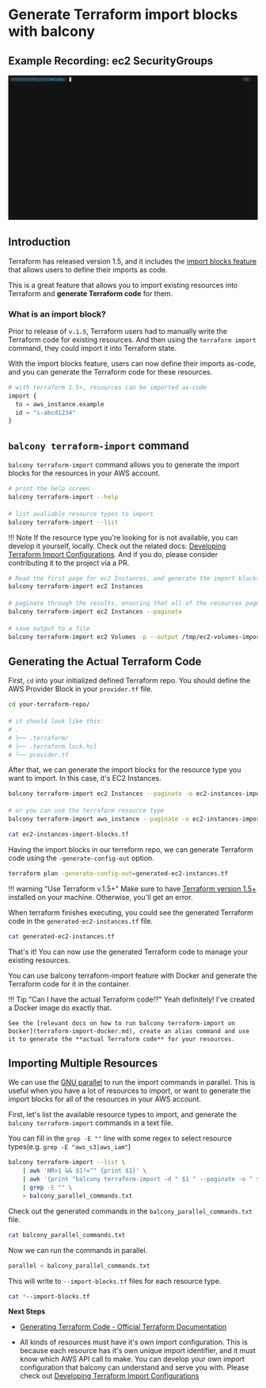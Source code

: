 # Generate Terraform import blocks with balcony

## Example Recording: ec2 SecurityGroups

![](https://raw.githubusercontent.com/oguzhan-yilmaz/balcony-assets/main/gifs/terraform-import-blocks-example.gif)

## Introduction

Terraform has released version 1.5, and it includes the [import blocks feature](https://developer.hashicorp.com/terraform/language/import) that allows users to define their imports as code. 


This is a great feature that allows you to import existing resources into Terraform and **generate Terraform code** for them.


### What is an import block?

Prior to release of  `v.1.5`, Terraform users had to manually write the Terraform code for existing resources. And then using the `terraform import` command, they could import it into Terraform state.


With the import blocks feature, users can now define their imports as-code, and you can generate the Terraform code for these resources.

```tf title="import_blocks.tf"
# with terraform 1.5+, resources can be imported as-code
import {
  to = aws_instance.example
  id = "i-abcd1234"
}
```



## `balcony terraform-import` command

`balcony terraform-import` command allows you to generate the import blocks for the resources in your AWS account.

```bash title="List which resources can be imported into Terraform"
# print the help screen
balcony terraform-import --help

# list avaliable resource types to import
balcony terraform-import --list
```

!!! Note
    If the resource type you're looking for is not available, you can develop it yourself, locally. Check out the related docs: [Developing Terraform Import Configurations](about-terraform-import.md). And if you do, please consider contributing it to the project via a PR.


```bash title="Generate import blocks for a resource type in your AWS account"
# Read the first page for ec2 Instances, and generate the import blocks for them
balcony terraform-import ec2 Instances

# paginate through the results, ensuring that all of the resources pages are read
balcony terraform-import ec2 Instances --paginate

# save output to a file
balcony terraform-import ec2 Volumes -p --output /tmp/ec2-volumes-import-blocks.tf
```



## Generating the Actual Terraform Code

First, `cd` into your initialized defined Terraform repo. You should define the AWS Provider Block in your `provider.tf` file.

```bash title="Terraform repo structure"
cd your-terraform-repo/

# it should look like this:
# .
# ├── .terraform/
# ├── .terraform.lock.hcl
# └── provider.tf 
```

After that, we can generate the import blocks for the resource type you want to import. In this case, it's EC2 Instances.

```bash title="Generate Terraform import blocks with balcony"
balcony terraform-import ec2 Instances --paginate -o ec2-instances-import-blocks.tf

# or you can use the terraform resource type
balcony terraform-import aws_instance --paginate -o ec2-instances-import-blocks.tf
```

```bash title="See the generated import blocks"
cat ec2-instances-import-blocks.tf
```

Having the import blocks in our terreform repo, we can generate Terraform code using the `-generate-config-out` option.

```bash title="Generating terraform code using import blocks"
terraform plan -generate-config-out=generated-ec2-instances.tf
```
  
!!! warning "Use Terraform v.1.5+" 
    Make sure to have [Terraform version 1.5+](https://github.com/hashicorp/terraform/releases) installed on your machine. Otherwise, you'll get an error.

When terraform finishes executing, you could see the generated Terraform code in the `generated-ec2-instances.tf` file.

```bash title="Print out the Generated Terraform code"
cat generated-ec2-instances.tf
```

That's it! You can now use the generated Terraform code to manage your existing resources.



You can use balcony terraform-import feature with Docker and generate the Terraform code for it in the container.

!!! Tip "Can I have the actual Terraform code!?"
    Yeah definitely! I've created a Docker image do exactly that.

    See the [relevant docs on how to run balcony terraform-import on Docker](terraform-import-docker.md), create an alias command and use it to generate the **actual Terraform code** for your resources.

## Importing Multiple Resources

We can use the [GNU parallel](https://www.gnu.org/software/parallel/) to run the import commands in parallel. This is useful when you have a lot of resources to import, or want to generate the import blocks for all of the resources in your AWS account.


First, let's list the available resource types to import, and generate the `balcony terraform-import` commands in a text file.

You can fill in the `grep -E ""` line with some regex to select resource types(e.g. `grep -E "aws_s3|aws_iam"`)

```bash
balcony terraform-import --list \
    | awk 'NR>1 && $1!="" {print $1}' \
    | awk '{print "balcony terraform-import -d " $1 " --paginate -o " $1 "--import-blocks.tf"}' \
    | grep -E "" \
    > balcony_parallel_commands.txt
```


Check out the generated commands in the `balcony_parallel_commands.txt` file.

```bash
cat balcony_parallel_commands.txt
```

Now we can run the commands in parallel.

```bash
parallel < balcony_parallel_commands.txt
```


This will write to `--import-blocks.tf` files for each resource type.

```bash
cat *--import-blocks.tf 
```


**Next Steps**

- [Generating Terraform Code - Official Terraform Documentation](https://developer.hashicorp.com/terraform/language/import/generating-configuration)

- All kinds of resources must have it's own import configuration. This is because each resource has it's own unique import identifier, and it must know which AWS API call to make. 
  You can develop your own import configuration that balcony can understand and serve you with.
  Please check out [Developing Terraform Import Configurations](about-terraform-import.md)

